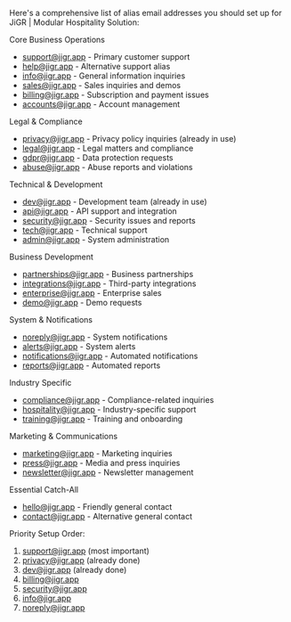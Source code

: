Here's a comprehensive list of alias email
  addresses you should set up for JiGR | Modular
  Hospitality Solution:

  Core Business Operations

  - support@jigr.app - Primary customer support
  - help@jigr.app - Alternative support alias
  - info@jigr.app - General information inquiries
  - sales@jigr.app - Sales inquiries and demos
  - billing@jigr.app - Subscription and payment
  issues
  - accounts@jigr.app - Account management

  Legal & Compliance

  - privacy@jigr.app - Privacy policy inquiries
  (already in use)
  - legal@jigr.app - Legal matters and compliance
  - gdpr@jigr.app - Data protection requests
  - abuse@jigr.app - Abuse reports and violations

  Technical & Development

  - dev@jigr.app - Development team (already in
  use)
  - api@jigr.app - API support and integration
  - security@jigr.app - Security issues and
  reports
  - tech@jigr.app - Technical support
  - admin@jigr.app - System administration

  Business Development

  - partnerships@jigr.app - Business partnerships
  - integrations@jigr.app - Third-party
  integrations
  - enterprise@jigr.app - Enterprise sales
  - demo@jigr.app - Demo requests

  System & Notifications

  - noreply@jigr.app - System notifications
  - alerts@jigr.app - System alerts
  - notifications@jigr.app - Automated
  notifications
  - reports@jigr.app - Automated reports

  Industry Specific

  - compliance@jigr.app - Compliance-related
  inquiries
  - hospitality@jigr.app - Industry-specific
  support
  - training@jigr.app - Training and onboarding

  Marketing & Communications

  - marketing@jigr.app - Marketing inquiries
  - press@jigr.app - Media and press inquiries
  - newsletter@jigr.app - Newsletter management

  Essential Catch-All

  - hello@jigr.app - Friendly general contact
  - contact@jigr.app - Alternative general
  contact

  Priority Setup Order:

  1. support@jigr.app (most important)
  2. privacy@jigr.app (already done)
  3. dev@jigr.app (already done)
  4. billing@jigr.app
  5. security@jigr.app
  6. info@jigr.app
  7. noreply@jigr.app